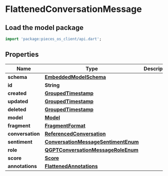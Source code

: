 # FlattenedConversationMessage

## Load the model package
```dart
import 'package:pieces_os_client/api.dart';
```

## Properties
Name | Type | Description | Notes
------------ | ------------- | ------------- | -------------
**schema** | [**EmbeddedModelSchema**](EmbeddedModelSchema) |  | [optional] 
**id** | **String** |  | 
**created** | [**GroupedTimestamp**](GroupedTimestamp) |  | 
**updated** | [**GroupedTimestamp**](GroupedTimestamp) |  | 
**deleted** | [**GroupedTimestamp**](GroupedTimestamp) |  | [optional] 
**model** | [**Model**](Model) |  | [optional] 
**fragment** | [**FragmentFormat**](FragmentFormat) |  | [optional] 
**conversation** | [**ReferencedConversation**](ReferencedConversation) |  | 
**sentiment** | [**ConversationMessageSentimentEnum**](ConversationMessageSentimentEnum) |  | [optional] 
**role** | [**QGPTConversationMessageRoleEnum**](QGPTConversationMessageRoleEnum) |  | 
**score** | [**Score**](Score) |  | [optional] 
**annotations** | [**FlattenedAnnotations**](FlattenedAnnotations) |  | [optional] 




